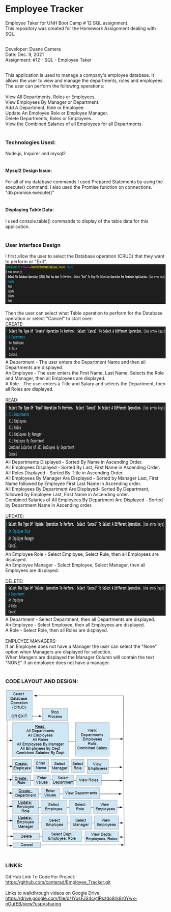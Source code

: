 # Employee Tracker

Employee Taker for UNH Boot Camp # 12 SQL assignment.<br>
This repository was created for the Homework Assignment dealing with SQL.<br><br>

Developer: Duane Cantera<br>
Date: Dec. 9, 2021<br>
Assignment: #12 - SQL - Employee Taker<br><br>

This application is used to manage a company's employee database.  It allows the user to view and
manage the departments, roles and employees.  The user can perform the following operations:
<br><br>
View All Departments, Roles or Employees.
<br>
View Employees By Manager or Department.
<br>
Add A Department, Role or Employee.
<br>
Update An Employee Role or Employee Manager.
<br>
Delete Departments, Roles or Employees.
<br>
View the Combined Salaries of all Employees for all Departments.
<br><br>

### Technologies Used:
Node.js, Inquirer and mysql2
<br><br>

#### Mysql2 Design Issue:
For all of my database commands I used Prepared Statements by using the execute() command.  I also used the Promise function on connections.
"db.promise.execute()"
<br><br>

#### Displaying Table Data:
I used console.table() commands to display of the table data for this application.
<br><br>

### User Interface Design

I first allow the user to select the Database operation (CRUD) that they want to perform or "Exit".
<br>
<img src="images/SelectCRUD.jpg" height="125">
<br><br>
Then the user can select what Table operation to perform for the Database operation or select "Cancel" to start over:
<br>
CREATE:
<img src="images/SelectCreate.jpg" height="100">
<br>
A Department - The user enters the Department Name and then all Departments are displayed.
<br>An Employee - The user enters the First Name, Last Name, Selects the Role and Manager, then all Employees are displayed.
<br>A Role - The user enters a Title and Salary and selects the Department, then all Roles are displayed.
<br><br>
READ:
<img src="images/SelectRead.jpg" height="175">
<br>
All Departments Displayed - Sorted By Name in Ascending Order.
<br>All Employees Displayed - Sorted By Last, First Name in Ascending Order.
<br>All Roles Displayed - Sorted By Title in Ascending Order.
<br>All Employees By Manager Are Displayed - Sorted by Manager Last, First Name followed by Employee First Last Name in Ascending order.
<br>All Employees By Department Are Displayed- Sorted By Department, followed by Employee Last, First Name in Ascending order.
<br>Combined Salaries of All Employees By Department Are Displayed - Sorted by Department Name in Ascending order.
<br><br>
UPDATE:
<img src="images/SelectUpdate.jpg" height="100">
<br>An Employee Role - Select Employee, Select Rule, then all Employees are displayed.
<br>An Employee Manager - Select Employee, Select Manager, then all Employees are displayed.
<br><br>
DELETE:
<img src="images/SelectDelete.jpg" height="100">
<br>A Department - Select Department, then all Departments are displayed.
<br>An Employee - Select Employee, then all Employees are displayed.
<br>A Role - Select Role, then all Roles are displayed.
<br><br>
EMPLOYEE MANAGERS:
<br>If an Employee does not have a Manager the user can select the "None" option when Managers are displayed for selection.
<br>When Mangers are displayed the Manager Column will contain the text "NONE" if an employee does not have a manager.
<br><br>

### CODE LAYOUT AND DESIGN:
<img src="images/WorkFlow.jpg" height="500">
<br><br>

### LINKS:

Git Hub Link To Code For Project:<br> 
https://github.com/canterad/Employee_Tracker.git
<br><br>
Links to walkthrough videos on Google Drive:<br>
https://drive.google.com/file/d/1YxsFJS4cytlRszdo8rk8r0Ywx-nOufEB/view?usp=sharing


